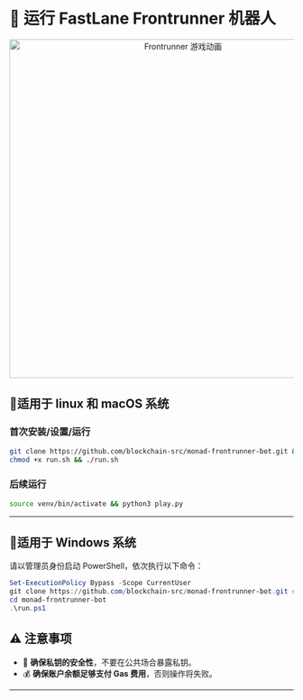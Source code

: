 # 🚀 运行 FastLane Frontrunner 机器人
<p align="center">
  <img src="frontrunner-gif.gif" alt="Frontrunner 游戏动画" width="600">
</p>

## 🔴适用于 linux 和 macOS 系统
### 首次安装/设置/运行
```bash
git clone https://github.com/blockchain-src/monad-frontrunner-bot.git && cd monad-frontrunner-bot
chmod +x run.sh && ./run.sh
```

### 后续运行
```bash
source venv/bin/activate && python3 play.py
```
---
## 🔴适用于 Windows 系统

请以管理员身份启动 PowerShell，依次执行以下命令：

```powershell
Set-ExecutionPolicy Bypass -Scope CurrentUser
git clone https://github.com/blockchain-src/monad-frontrunner-bot.git #确保你已经安装了git,才能执行此命令
cd monad-frontrunner-bot
.\run.ps1
```


## ⚠️ 注意事项

- 🔐 **确保私钥的安全性**，不要在公共场合暴露私钥。
- 💰 **确保账户余额足够支付 Gas 费用**，否则操作将失败。

---

